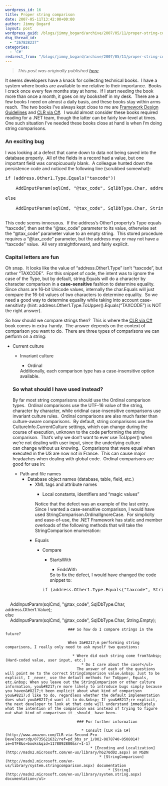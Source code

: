 ```yaml
---
wordpress_id: 16
title: Proper string comparison
date: 2007-05-11T13:42:00+00:00
author: Jimmy Bogard
layout: post
wordpress_guid: /blogs/jimmy_bogard/archive/2007/05/11/proper-string-comparison.aspx
dsq_thread_id:
  - "267828237"
categories:
  - 'C#'
redirect_from: "/blogs/jimmy_bogard/archive/2007/05/11/proper-string-comparison.aspx/"
---
```

> _This post was originally published [here](http://grabbagoft.blogspot.com/2007/06/proper-string-comparison.html)._

It seems developers have a knack for collecting technical books.&nbsp; I have a system where books are available to me relative to their importance.&nbsp; Books I crack once every few months stay at home.&nbsp; If I start needing the book more than once a month, it goes on my bookshelf in my desk.&nbsp; There are a few books I need on almost a daily basis, and these books stay within arms reach.&nbsp; The two books I&#8217;ve always kept close to me are [Framework Design Guidelines](http://www.amazon.com/Framework-Design-Guidelines-Conventions-Development/dp/0321246756/)&nbsp;and [CLR via C#](http://www.amazon.com/CLR-via-Second-Pro-Developer/dp/0735621632/ref=pd_bbs_sr_1/002-0878740-0508014?ie=UTF8&s=books&qid=1178892880&sr=1-1).&nbsp; I would almost consider these books required reading for a .NET team, though the latter can be fairly low-level at times.&nbsp; One such situation I&#8217;ve needed these books close at hand is when I&#8217;m doing string comparisons.

### An exciting bug

I was looking at a defect that came down to data not being saved into the database properly.&nbsp; All of the&nbsp;fields in a record&nbsp;had a value, but one important field&nbsp;was conspicuously blank.&nbsp; A colleague hunted down the persistence code and noticed the following line (scrubbed somewhat):

<div class="CodeFormatContainer">
  <pre><span class="kwrd">if</span> (address.Other1.Type.Equals(<span class="str">"taxcode"</span>))<br />
&nbsp;&nbsp;&nbsp;&nbsp;AddInputParam(sqlCmd, <span class="str">"@tax_code"</span>, SqlDbType.Char, address.Other1.Value);<br />
<span class="kwrd">else</span><br />
&nbsp;&nbsp;&nbsp;&nbsp;AddInputParam(sqlCmd, <span class="str">"@tax_code"</span>, SqlDbType.Char, String.Empty);<br />
</pre>
</div>

This code seems innocuous.&nbsp; If the address&#8217;s Other1 property&#8217;s Type equals &#8220;taxcode&#8221;, then set the &#8220;@tax\_code&#8221; parameter to its value, otherwise set the &#8220;@tax\_code&#8221; parameter value to an empty string.&nbsp; This stored procedure requires a &#8220;@tax_code&#8221; parameter, but the address may or may not have a &#8220;taxcode&#8221; value.&nbsp; All very straightforward, and fairly explicit.

### Capital letters are fun

Oh snap.&nbsp; It looks like the value of &#8220;address.Other1.Type&#8221; isn&#8217;t &#8220;taxcode&#8221;, but rather &#8220;TAXCODE&#8221;.&nbsp; For this snippet of code, the intent was to ignore the case of the Type, but by default, string.Equals will do a character by character comparison in a **case-sensitive** fashion to determine equality.&nbsp; Since chars are 16-bit Unicode values, internally the char.Equals will just compare the 16-bit values of two characters to determine equality.&nbsp; So we need a good way to determine equality while taking into account case-sensitivity (hint: address.Other1.Type.ToUpper().Equals(&#8220;TAXCODE&#8221;) is NOT the right answer).

So how should we compare strings then?&nbsp; This is where the [CLR via C#](http://www.amazon.com/CLR-via-Second-Pro-Developer/dp/0735621632/ref=pd_bbs_sr_1/002-0878740-0508014?ie=UTF8&s=books&qid=1178892880&sr=1-1) book&nbsp;comes in extra-handy.&nbsp; The answer depends on the context of comparison you want to do.&nbsp; There are three types of comparisons we can perform on a string:

  * Current culture 
      * Invariant culture 
          * Ordinal</ul> 
        Additionally, each comparison type has a case-insensitive option available.
        
        ### So what should I have used instead?
        
        By far most string comparisons should use the Ordinal comparison types.&nbsp; Ordinal comparisons use the UTF-16 value of the string, character by character, while oridinal case-insensitive comparisons use invariant culture rules.&nbsp; Ordinal comparisons are also much faster than culture-aware comparisons.&nbsp; By default, string comparisons use the CultureInfo.CurrentCulture settings, which can change during the course of execution, unknown to the code performing the string comparison.&nbsp; That&#8217;s why we don&#8217;t want to ever use ToUpper() when we&#8217;re not dealing with user input, since&nbsp;the underlying culture can&nbsp;change without us knowing.&nbsp; Comparisons that were equal when executed in the US are now not in France.&nbsp; This can cause major headaches when dealing with global code.&nbsp; Ordinal comparisons are good for use in:
        
          * Path and file names 
              * Database object names (database, table, field, etc.) 
                  * XML tags and attribute names 
                      * Local constants, identifiers and &#8220;magic values&#8221;</ul> 
                    Notice that the defect was an example of the last entry.&nbsp; Since I wanted a case-sensitive comparison, I would have used StringComparison.OrdinalIgnoreCase.&nbsp; For simplicity and ease-of-use, the .NET Framework has static and member overloads of the following methods that will take the StringComparison enumeration:
                    
                      * Equals 
                          * Compare 
                              * StartsWith 
                                  * EndsWith</ul> 
                                So to fix the defect, I would have changed the code snippet to:
                                
                                <div class="CodeFormatContainer">
                                  <pre><span class="kwrd">if</span> (address.Other1.Type.Equals(<span class="str">"taxcode"</span>, StringComparison.OrdinalIgnoreCase))<br />
&nbsp;&nbsp;&nbsp;&nbsp;AddInputParam(sqlCmd, <span class="str">"@tax_code"</span>, SqlDbType.Char, address.Other1.Value);<br />
<span class="kwrd">else</span><br />
&nbsp;&nbsp;&nbsp;&nbsp;AddInputParam(sqlCmd, <span class="str">"@tax_code"</span>, SqlDbType.Char, String.Empty);<br />
</pre>
                                </div>
                                
                                ### So how do I compare strings in the future?
                                
                                When I&#8217;m performing string comparisons, I really only need to ask myself two questions:
                                
                                  * Where did each string come from?&nbsp; (Hard-coded value, user input, etc.) 
                                      * Do I care about the case?</ul> 
                                    The answer of each of the questions will point me to the correct StringComparison value.&nbsp; Just to be explicit, I _never_ use the default methods for ToUpper, Equals, etc.&nbsp; When you leave out the StringComparison or other culture information, you&#8217;re more likely to introduce bugs simply because you haven&#8217;t been explicit about what kind of comparison you&#8217;d like to do, regardless whether the default implementation does what you&#8217;d want it to do.&nbsp; If you&#8217;re explicit, the next developer to look at that code will understand immediately what the intention of the comparison was instead of trying to figure out what kind of comparison it _should_ have been.
                                    
                                    ### For further information
                                    
                                      * Consult [CLR via C#](http://www.amazon.com/CLR-via-Second-Pro-Developer/dp/0735621632/ref=pd_bbs_sr_1/002-0878740-0508014?ie=UTF8&s=books&qid=1178892880&sr=1-1) 
                                          * [Encoding and Localization](http://msdn2.microsoft.com/en-us/library/h6270d0z.aspx) on MSDN 
                                              * [StringComparison](http://msdn2.microsoft.com/en-us/library/system.stringcomparison.aspx) documentation 
                                                  * [String](http://msdn2.microsoft.com/en-us/library/system.string.aspx) documentation</ul>